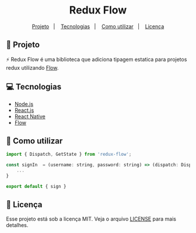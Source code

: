 <h1 align="center">
  Redux Flow
</h1>

<p align="center">
  <a href="#rocket-projeto">Projeto</a>&nbsp;&nbsp;&nbsp;|&nbsp;&nbsp;&nbsp;
  <a href="#computer-tecnologias">Tecnologias</a>&nbsp;&nbsp;&nbsp;|&nbsp;&nbsp;&nbsp;
  <a href="#thinking-como-utilizar">Como utilizar</a>&nbsp;&nbsp;&nbsp;|&nbsp;&nbsp;&nbsp;
  <a href="#memo-licença">Licença</a>
</p>

## :rocket: Projeto

:zap: Redux Flow é uma biblioteca que adiciona tipagem estatica para projetos redux utilizando [Flow](https://flow.org/).

## :computer: Tecnologias

- [Node.js](https://nodejs.org/en/)
- [React.js](https://pt-br.reactjs.org/)
- [React Native](https://facebook.github.io/react-native/)
- [Flow](https://flow.org/)

## :thinking: Como utilizar

```js
import { Dispatch, GetState } from 'redux-flow';

const signIn  = (username: string, password: string) => (dispatch: Dispatch, getState: GetState) => {
    ...
}

export default { sign }
```

## :memo: Licença

Esse projeto está sob a licença MIT. Veja o arquivo [LICENSE](LICENSE) para mais detalhes.
